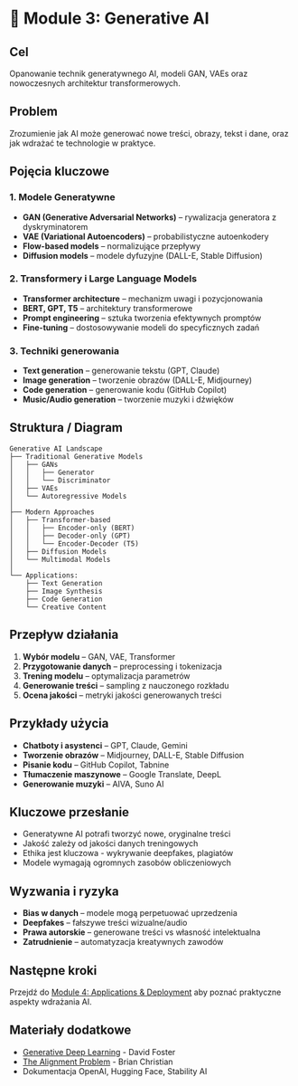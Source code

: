 # 🎨 Module 3: Generative AI

## Cel

Opanowanie technik generatywnego AI, modeli GAN, VAEs oraz nowoczesnych architektur transformerowych.

## Problem

Zrozumienie jak AI może generować nowe treści, obrazy, tekst i dane, oraz jak wdrażać te technologie w praktyce.

## Pojęcia kluczowe

### 1. Modele Generatywne

* **GAN (Generative Adversarial Networks)** – rywalizacja generatora z dyskryminatorem
* **VAE (Variational Autoencoders)** – probabilistyczne autoenkodery
* **Flow-based models** – normalizujące przepływy
* **Diffusion models** – modele dyfuzyjne (DALL-E, Stable Diffusion)

### 2. Transformery i Large Language Models

* **Transformer architecture** – mechanizm uwagi i pozycjonowania
* **BERT, GPT, T5** – architektury transformerowe
* **Prompt engineering** – sztuka tworzenia efektywnych promptów
* **Fine-tuning** – dostosowywanie modeli do specyficznych zadań

### 3. Techniki generowania

* **Text generation** – generowanie tekstu (GPT, Claude)
* **Image generation** – tworzenie obrazów (DALL-E, Midjourney)
* **Code generation** – generowanie kodu (GitHub Copilot)
* **Music/Audio generation** – tworzenie muzyki i dźwięków

## Struktura / Diagram

```
Generative AI Landscape
├── Traditional Generative Models
│   ├── GANs
│   │   ├── Generator
│   │   └── Discriminator
│   ├── VAEs
│   └── Autoregressive Models
│
├── Modern Approaches
│   ├── Transformer-based
│   │   ├── Encoder-only (BERT)
│   │   ├── Decoder-only (GPT)
│   │   └── Encoder-Decoder (T5)
│   ├── Diffusion Models
│   └── Multimodal Models
│
└── Applications:
    ├── Text Generation
    ├── Image Synthesis
    ├── Code Generation
    └── Creative Content
```

## Przepływ działania

1. **Wybór modelu** – GAN, VAE, Transformer
2. **Przygotowanie danych** – preprocessing i tokenizacja
3. **Trening modelu** – optymalizacja parametrów
4. **Generowanie treści** – sampling z nauczonego rozkładu
5. **Ocena jakości** – metryki jakości generowanych treści

## Przykłady użycia

* **Chatboty i asystenci** – GPT, Claude, Gemini
* **Tworzenie obrazów** – Midjourney, DALL-E, Stable Diffusion
* **Pisanie kodu** – GitHub Copilot, Tabnine
* **Tłumaczenie maszynowe** – Google Translate, DeepL
* **Generowanie muzyki** – AIVA, Suno AI

## Kluczowe przesłanie

* Generatywne AI potrafi tworzyć nowe, oryginalne treści
* Jakość zależy od jakości danych treningowych
* Ethika jest kluczowa - wykrywanie deepfakes, plagiatów
* Modele wymagają ogromnych zasobów obliczeniowych

## Wyzwania i ryzyka

* **Bias w danych** – modele mogą perpetuować uprzedzenia
* **Deepfakes** – fałszywe treści wizualne/audio
* **Prawa autorskie** – generowane treści vs własność intelektualna
* **Zatrudnienie** – automatyzacja kreatywnych zawodów

## Następne kroki

Przejdź do [Module 4: Applications & Deployment](../module-04-applications/) aby poznać praktyczne aspekty wdrażania AI.

## Materiały dodatkowe

- [Generative Deep Learning](https://www.oreilly.com/library/view/generative-deep-learning/9781492041944/) - David Foster
- [The Alignment Problem](https://brianchristian.org/the-alignment-problem/) - Brian Christian
- Dokumentacja OpenAI, Hugging Face, Stability AI
